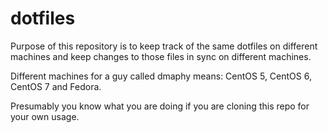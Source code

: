 dotfiles
========

Purpose of this repository is to keep track of the same dotfiles on different
machines and keep changes to those files in sync on different machines.

Different machines for a guy called dmaphy means: CentOS 5, CentOS 6, CentOS 7
and Fedora.

Presumably you know what you are doing if you are cloning this repo for your own
usage.
